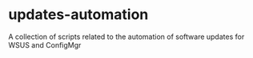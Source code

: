 # updates-automation
A collection of scripts related to the automation of software updates for WSUS and ConfigMgr
